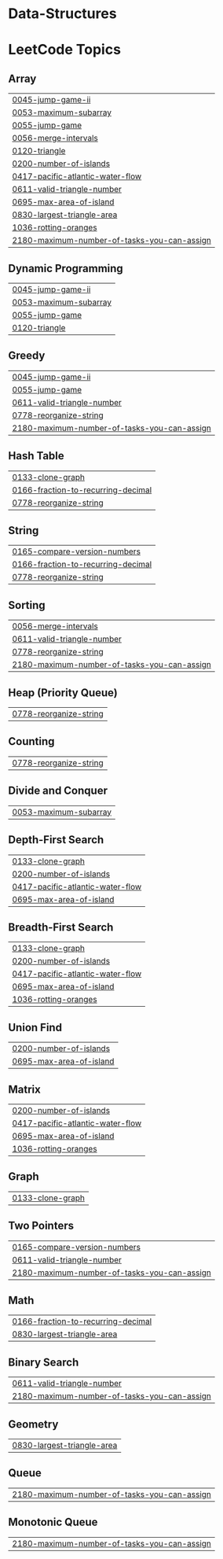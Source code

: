 # Data-Structures
<!---LeetCode Topics Start-->
# LeetCode Topics
## Array
|  |
| ------- |
| [0045-jump-game-ii](https://github.com/bindudokala/Data-Structures/tree/master/0045-jump-game-ii) |
| [0053-maximum-subarray](https://github.com/bindudokala/Data-Structures/tree/master/0053-maximum-subarray) |
| [0055-jump-game](https://github.com/bindudokala/Data-Structures/tree/master/0055-jump-game) |
| [0056-merge-intervals](https://github.com/bindudokala/Data-Structures/tree/master/0056-merge-intervals) |
| [0120-triangle](https://github.com/bindudokala/Data-Structures/tree/master/0120-triangle) |
| [0200-number-of-islands](https://github.com/bindudokala/Data-Structures/tree/master/0200-number-of-islands) |
| [0417-pacific-atlantic-water-flow](https://github.com/bindudokala/Data-Structures/tree/master/0417-pacific-atlantic-water-flow) |
| [0611-valid-triangle-number](https://github.com/bindudokala/Data-Structures/tree/master/0611-valid-triangle-number) |
| [0695-max-area-of-island](https://github.com/bindudokala/Data-Structures/tree/master/0695-max-area-of-island) |
| [0830-largest-triangle-area](https://github.com/bindudokala/Data-Structures/tree/master/0830-largest-triangle-area) |
| [1036-rotting-oranges](https://github.com/bindudokala/Data-Structures/tree/master/1036-rotting-oranges) |
| [2180-maximum-number-of-tasks-you-can-assign](https://github.com/bindudokala/Data-Structures/tree/master/2180-maximum-number-of-tasks-you-can-assign) |
## Dynamic Programming
|  |
| ------- |
| [0045-jump-game-ii](https://github.com/bindudokala/Data-Structures/tree/master/0045-jump-game-ii) |
| [0053-maximum-subarray](https://github.com/bindudokala/Data-Structures/tree/master/0053-maximum-subarray) |
| [0055-jump-game](https://github.com/bindudokala/Data-Structures/tree/master/0055-jump-game) |
| [0120-triangle](https://github.com/bindudokala/Data-Structures/tree/master/0120-triangle) |
## Greedy
|  |
| ------- |
| [0045-jump-game-ii](https://github.com/bindudokala/Data-Structures/tree/master/0045-jump-game-ii) |
| [0055-jump-game](https://github.com/bindudokala/Data-Structures/tree/master/0055-jump-game) |
| [0611-valid-triangle-number](https://github.com/bindudokala/Data-Structures/tree/master/0611-valid-triangle-number) |
| [0778-reorganize-string](https://github.com/bindudokala/Data-Structures/tree/master/0778-reorganize-string) |
| [2180-maximum-number-of-tasks-you-can-assign](https://github.com/bindudokala/Data-Structures/tree/master/2180-maximum-number-of-tasks-you-can-assign) |
## Hash Table
|  |
| ------- |
| [0133-clone-graph](https://github.com/bindudokala/Data-Structures/tree/master/0133-clone-graph) |
| [0166-fraction-to-recurring-decimal](https://github.com/bindudokala/Data-Structures/tree/master/0166-fraction-to-recurring-decimal) |
| [0778-reorganize-string](https://github.com/bindudokala/Data-Structures/tree/master/0778-reorganize-string) |
## String
|  |
| ------- |
| [0165-compare-version-numbers](https://github.com/bindudokala/Data-Structures/tree/master/0165-compare-version-numbers) |
| [0166-fraction-to-recurring-decimal](https://github.com/bindudokala/Data-Structures/tree/master/0166-fraction-to-recurring-decimal) |
| [0778-reorganize-string](https://github.com/bindudokala/Data-Structures/tree/master/0778-reorganize-string) |
## Sorting
|  |
| ------- |
| [0056-merge-intervals](https://github.com/bindudokala/Data-Structures/tree/master/0056-merge-intervals) |
| [0611-valid-triangle-number](https://github.com/bindudokala/Data-Structures/tree/master/0611-valid-triangle-number) |
| [0778-reorganize-string](https://github.com/bindudokala/Data-Structures/tree/master/0778-reorganize-string) |
| [2180-maximum-number-of-tasks-you-can-assign](https://github.com/bindudokala/Data-Structures/tree/master/2180-maximum-number-of-tasks-you-can-assign) |
## Heap (Priority Queue)
|  |
| ------- |
| [0778-reorganize-string](https://github.com/bindudokala/Data-Structures/tree/master/0778-reorganize-string) |
## Counting
|  |
| ------- |
| [0778-reorganize-string](https://github.com/bindudokala/Data-Structures/tree/master/0778-reorganize-string) |
## Divide and Conquer
|  |
| ------- |
| [0053-maximum-subarray](https://github.com/bindudokala/Data-Structures/tree/master/0053-maximum-subarray) |
## Depth-First Search
|  |
| ------- |
| [0133-clone-graph](https://github.com/bindudokala/Data-Structures/tree/master/0133-clone-graph) |
| [0200-number-of-islands](https://github.com/bindudokala/Data-Structures/tree/master/0200-number-of-islands) |
| [0417-pacific-atlantic-water-flow](https://github.com/bindudokala/Data-Structures/tree/master/0417-pacific-atlantic-water-flow) |
| [0695-max-area-of-island](https://github.com/bindudokala/Data-Structures/tree/master/0695-max-area-of-island) |
## Breadth-First Search
|  |
| ------- |
| [0133-clone-graph](https://github.com/bindudokala/Data-Structures/tree/master/0133-clone-graph) |
| [0200-number-of-islands](https://github.com/bindudokala/Data-Structures/tree/master/0200-number-of-islands) |
| [0417-pacific-atlantic-water-flow](https://github.com/bindudokala/Data-Structures/tree/master/0417-pacific-atlantic-water-flow) |
| [0695-max-area-of-island](https://github.com/bindudokala/Data-Structures/tree/master/0695-max-area-of-island) |
| [1036-rotting-oranges](https://github.com/bindudokala/Data-Structures/tree/master/1036-rotting-oranges) |
## Union Find
|  |
| ------- |
| [0200-number-of-islands](https://github.com/bindudokala/Data-Structures/tree/master/0200-number-of-islands) |
| [0695-max-area-of-island](https://github.com/bindudokala/Data-Structures/tree/master/0695-max-area-of-island) |
## Matrix
|  |
| ------- |
| [0200-number-of-islands](https://github.com/bindudokala/Data-Structures/tree/master/0200-number-of-islands) |
| [0417-pacific-atlantic-water-flow](https://github.com/bindudokala/Data-Structures/tree/master/0417-pacific-atlantic-water-flow) |
| [0695-max-area-of-island](https://github.com/bindudokala/Data-Structures/tree/master/0695-max-area-of-island) |
| [1036-rotting-oranges](https://github.com/bindudokala/Data-Structures/tree/master/1036-rotting-oranges) |
## Graph
|  |
| ------- |
| [0133-clone-graph](https://github.com/bindudokala/Data-Structures/tree/master/0133-clone-graph) |
## Two Pointers
|  |
| ------- |
| [0165-compare-version-numbers](https://github.com/bindudokala/Data-Structures/tree/master/0165-compare-version-numbers) |
| [0611-valid-triangle-number](https://github.com/bindudokala/Data-Structures/tree/master/0611-valid-triangle-number) |
| [2180-maximum-number-of-tasks-you-can-assign](https://github.com/bindudokala/Data-Structures/tree/master/2180-maximum-number-of-tasks-you-can-assign) |
## Math
|  |
| ------- |
| [0166-fraction-to-recurring-decimal](https://github.com/bindudokala/Data-Structures/tree/master/0166-fraction-to-recurring-decimal) |
| [0830-largest-triangle-area](https://github.com/bindudokala/Data-Structures/tree/master/0830-largest-triangle-area) |
## Binary Search
|  |
| ------- |
| [0611-valid-triangle-number](https://github.com/bindudokala/Data-Structures/tree/master/0611-valid-triangle-number) |
| [2180-maximum-number-of-tasks-you-can-assign](https://github.com/bindudokala/Data-Structures/tree/master/2180-maximum-number-of-tasks-you-can-assign) |
## Geometry
|  |
| ------- |
| [0830-largest-triangle-area](https://github.com/bindudokala/Data-Structures/tree/master/0830-largest-triangle-area) |
## Queue
|  |
| ------- |
| [2180-maximum-number-of-tasks-you-can-assign](https://github.com/bindudokala/Data-Structures/tree/master/2180-maximum-number-of-tasks-you-can-assign) |
## Monotonic Queue
|  |
| ------- |
| [2180-maximum-number-of-tasks-you-can-assign](https://github.com/bindudokala/Data-Structures/tree/master/2180-maximum-number-of-tasks-you-can-assign) |
<!---LeetCode Topics End-->